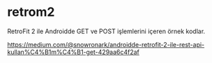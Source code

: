 # retrom2

RetroFit 2 ile Androidde GET ve POST işlemlerini içeren örnek kodlar.

https://medium.com/@snowronark/androidde-retrofit-2-ile-rest-api-kullan%C4%B1m%C4%B1-get-429aa6c4f2af
